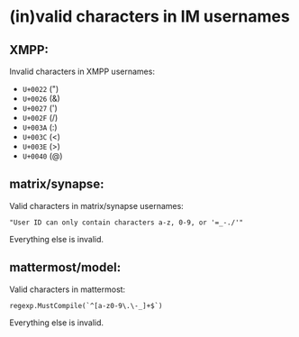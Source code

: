 # (in)valid characters in IM usernames

## XMPP:

Invalid characters in XMPP usernames:
* `U+0022` (")
* `U+0026` (&)
* `U+0027` (')
* `U+002F` (/)
* `U+003A` (:)
* `U+003C` (<)
* `U+003E` (>)
* `U+0040` (@)


## matrix/synapse:

Valid characters in matrix/synapse usernames:

```
"User ID can only contain characters a-z, 0-9, or '=_-./'"
```

Everything else is invalid.


## mattermost/model:

Valid characters in mattermost:

```
regexp.MustCompile(`^[a-z0-9\.\-_]+$`)
```

Everything else is invalid.
